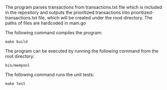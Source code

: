 The program parses transactions from transactions.txt file which is included in the repository and outputs the
prioritized transactions into prioritized-transactions.txt file, which will be created under the rood directory.
The paths of files are hardcoded in main.go

The following command compiles the program:
```
make build
```

The program can be executed by running the following command from the root directory:
```
bin/mempool
```

The following command runs the unit tests:
```
make test
```
